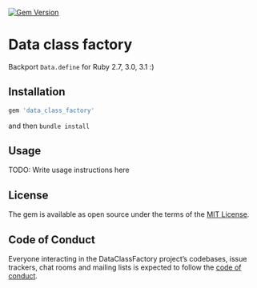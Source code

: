 [![Gem Version](https://badge.fury.io/rb/data_class_factory.svg)](https://badge.fury.io/rb/data_class_factory)

# Data class factory

Backport `Data.define` for Ruby 2.7, 3.0, 3.1 :)

## Installation

```ruby
gem 'data_class_factory'
```

and then `bundle install`

## Usage

TODO: Write usage instructions here

## License

The gem is available as open source under the terms of the [MIT License](https://opensource.org/licenses/MIT).

## Code of Conduct

Everyone interacting in the DataClassFactory project’s codebases, issue trackers, chat rooms and mailing lists is expected to follow the [code of conduct](./CODE_OF_CONDUCT.md).
